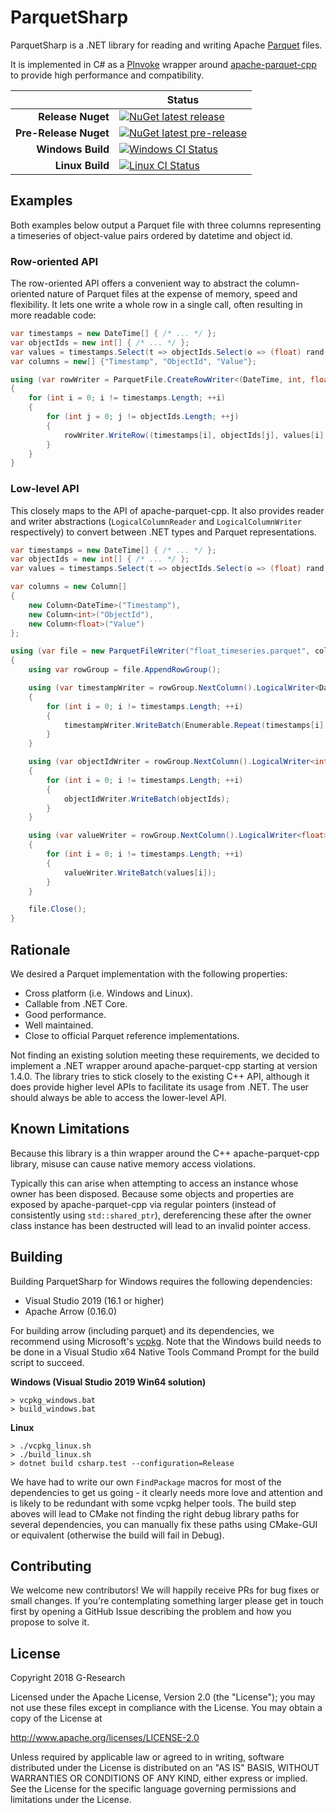 # ParquetSharp 

ParquetSharp is a .NET library for reading and writing Apache [Parquet][1] files.

It is implemented in C# as a [PInvoke][2] wrapper around [apache-parquet-cpp][3] to provide high performance and compatibility.

[1]: https://parquet.apache.org
[2]: https://docs.microsoft.com/en-us/cpp/dotnet/how-to-call-native-dlls-from-managed-code-using-pinvoke
[3]: https://github.com/apache/arrow

|     | Status |
| ---: | --- |
| **Release Nuget** | [![NuGet latest release](https://img.shields.io/nuget/v/ParquetSharp.svg)](https://www.nuget.org/packages/ParquetSharp) |
| **Pre-Release Nuget** | [![NuGet latest pre-release](https://img.shields.io/nuget/vpre/ParquetSharp.svg)](https://www.nuget.org/packages/ParquetSharp) |
| **Windows Build** | [![Windows CI Status](https://github.com/G-Research/ParquetSharp/workflows/Windows%20CI/badge.svg)](https://github.com/G-Research/ParquetSharp/actions?query=workflow%3A%22Windows+CI%22) |
| **Linux Build** | [![Linux CI Status](https://github.com/G-Research/ParquetSharp/workflows/Linux%20CI/badge.svg)](https://github.com/G-Research/ParquetSharp/actions?query=workflow%3A%22Linux+CI%22) |

## Examples

Both examples below output a Parquet file with three columns representing a timeseries of object-value pairs ordered by datetime and object id.

### Row-oriented API

The row-oriented API offers a convenient way to abstract the column-oriented nature of Parquet files at the expense of memory, speed and flexibility. It lets one write a whole row in a single call, often resulting in more readable code:

```csharp
var timestamps = new DateTime[] { /* ... */ };
var objectIds = new int[] { /* ... */ };
var values = timestamps.Select(t => objectIds.Select(o => (float) rand.NextDouble()).ToArray()).ToArray();
var columns = new[] {"Timestamp", "ObjectId", "Value"};

using (var rowWriter = ParquetFile.CreateRowWriter<(DateTime, int, float)>("float_timeseries.parquet", columns))
{
    for (int i = 0; i != timestamps.Length; ++i)
    {
        for (int j = 0; j != objectIds.Length; ++j)
        {
            rowWriter.WriteRow((timestamps[i], objectIds[j], values[i][j]));
        }
    }
}
```

### Low-level API

This closely maps to the API of apache-parquet-cpp. It also provides reader and writer abstractions (`LogicalColumnReader` and `LogicalColumnWriter` respectively) to convert between .NET types and Parquet representations.

```csharp
var timestamps = new DateTime[] { /* ... */ };
var objectIds = new int[] { /* ... */ };
var values = timestamps.Select(t => objectIds.Select(o => (float) rand.NextDouble()).ToArray()).ToArray();

var columns = new Column[]
{
    new Column<DateTime>("Timestamp"),
    new Column<int>("ObjectId"),
    new Column<float>("Value")
};

using (var file = new ParquetFileWriter("float_timeseries.parquet", columns))
{
    using var rowGroup = file.AppendRowGroup();

    using (var timestampWriter = rowGroup.NextColumn().LogicalWriter<DateTime>())
    {
        for (int i = 0; i != timestamps.Length; ++i)
        {
            timestampWriter.WriteBatch(Enumerable.Repeat(timestamps[i], objectIds.Length).ToArray());
        }
    }

    using (var objectIdWriter = rowGroup.NextColumn().LogicalWriter<int>())
    {
        for (int i = 0; i != timestamps.Length; ++i)
        {
            objectIdWriter.WriteBatch(objectIds);
        }
    }

    using (var valueWriter = rowGroup.NextColumn().LogicalWriter<float>())
    {
        for (int i = 0; i != timestamps.Length; ++i)
        {
            valueWriter.WriteBatch(values[i]);
        }
    }

    file.Close();
}
```

## Rationale

We desired a Parquet implementation with the following properties:
- Cross platform (i.e. Windows and Linux).
- Callable from .NET Core.
- Good performance.
- Well maintained.
- Close to official Parquet reference implementations.

Not finding an existing solution meeting these requirements, we decided to implement a .NET wrapper around apache-parquet-cpp starting at version 1.4.0. The library tries to stick closely to the existing C++ API, although it does provide higher level APIs to facilitate its usage from .NET. The user should always be able to access the lower-level API.

## Known Limitations

Because this library is a thin wrapper around the C++ apache-parquet-cpp library, misuse can cause native memory access violations.

Typically this can arise when attempting to access an instance whose owner has been disposed. Because some objects and properties are exposed by apache-parquet-cpp via regular pointers (instead of consistently using `std::shared_ptr`), dereferencing these after the owner class instance has been destructed will lead to an invalid pointer access.

## Building

Building ParquetSharp for Windows requires the following dependencies:
- Visual Studio 2019 (16.1 or higher)
- Apache Arrow (0.16.0)

For building arrow (including parquet) and its dependencies, we recommend using Microsoft's [vcpkg](https://github.com/Microsoft/vcpkg). Note that the Windows build needs to be done in a Visual Studio x64 Native Tools Command Prompt for the build script to succeed.

**Windows (Visual Studio 2019 Win64 solution)**
```
> vcpkg_windows.bat
> build_windows.bat
```
**Linux**
```
> ./vcpkg_linux.sh
> ./build_linux.sh
> dotnet build csharp.test --configuration=Release
```

We have had to write our own `FindPackage` macros for most of the dependencies to get us going - it clearly needs more love and attention and is likely to be redundant with some vcpkg helper tools. The build step aboves will lead to CMake not finding the right debug library paths for several dependencies, you can manually fix these paths using CMake-GUI or equivalent (otherwise the build will fail in Debug).

## Contributing

We welcome new contributors! We will happily receive PRs for bug fixes or small changes. If you're contemplating something larger please get in touch first by opening a GitHub Issue describing the problem and how you propose to solve it.

## License

Copyright 2018 G-Research

Licensed under the Apache License, Version 2.0 (the "License"); you may not use these files except in compliance with the License.
You may obtain a copy of the License at

   http://www.apache.org/licenses/LICENSE-2.0

Unless required by applicable law or agreed to in writing, software
distributed under the License is distributed on an "AS IS" BASIS,
WITHOUT WARRANTIES OR CONDITIONS OF ANY KIND, either express or implied.
See the License for the specific language governing permissions and
limitations under the License.

